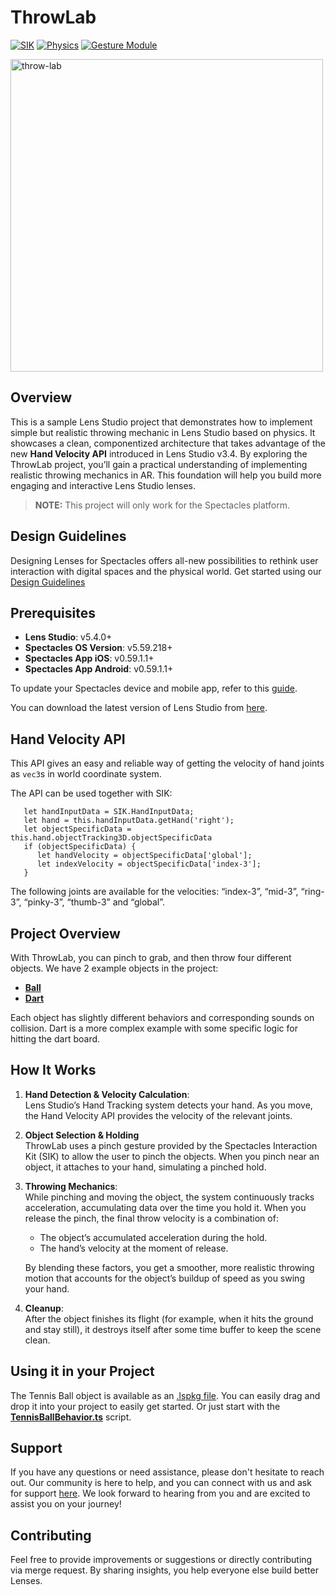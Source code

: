 # ThrowLab

[![SIK](https://img.shields.io/badge/SIK-Light%20Gray?color=D3D3D3)](https://developers.snap.com/spectacles/spectacles-frameworks/spectacles-interaction-kit/features/overview?) [![Physics](https://img.shields.io/badge/Physics-Light%20Gray?color=D3D3D3)](https://developers.snap.com/lens-studio/features/physics/physics-overview?) [![Gesture Module](https://img.shields.io/badge/Gesture%20Module-Light%20Gray?color=D3D3D3)](https://developers.snap.com/spectacles/about-spectacles-features/apis/gesture-module?)  

<img src="./README-ref/sample-list-throw-lab-rounded-edges.gif" alt="throw-lab" width="500" />

## Overview

This is a sample Lens Studio project that demonstrates how to implement simple but realistic throwing mechanic in Lens Studio based on physics. It showcases a clean, componentized architecture that takes advantage of the new **Hand Velocity API** introduced in Lens Studio v3.4.
By exploring the ThrowLab project, you’ll gain a practical understanding of implementing realistic throwing mechanics in AR. This foundation will help you build more engaging and interactive Lens Studio lenses.

> **NOTE:**
> This project will only work for the Spectacles platform.

## Design Guidelines

Designing Lenses for Spectacles offers all-new possibilities to rethink user interaction with digital spaces and the physical world.
Get started using our [Design Guidelines](https://developers.snap.com/spectacles/best-practices/design-for-spectacles/introduction-to-spatial-design)

## Prerequisites

- **Lens Studio**: v5.4.0+
- **Spectacles OS Version**: v5.59.218+
- **Spectacles App iOS**: v0.59.1.1+
- **Spectacles App Android**: v0.59.1.1+

To update your Spectacles device and mobile app, refer to this [guide](https://support.spectacles.com/hc/en-us/articles/30214953982740-Updating).

You can download the latest version of Lens Studio from [here](https://ar.snap.com/download?lang=en-US).

## Hand Velocity API

This API gives an easy and reliable way of getting the velocity of hand joints as `vec3`s in world coordinate system.

The API can be used together with SIK:

````
   let handInputData = SIK.HandInputData;
   let hand = this.handInputData.getHand('right');
   let objectSpecificData = this.hand.objectTracking3D.objectSpecificData
   if (objectSpecificData) {
      let handVelocity = objectSpecificData['global'];
      let indexVelocity = objectSpecificData['index-3'];
   }
````

The following joints are available for the velocities: “index-3”, “mid-3”, “ring-3”, “pinky-3”, “thumb-3” and “global”.

## Project Overview

With ThrowLab, you can pinch to grab, and then throw four different objects. We have 2 example objects in the project:

- [**Ball**](./Assets/Scripts/TennisBallBehavior.ts)
- [**Dart**](./Assets/Scripts/DartBehavior.ts)

Each object has slightly different behaviors and corresponding sounds on collision. Dart is a more complex example with some specific logic for hitting the dart board. 

## How It Works

1. **Hand Detection & Velocity Calculation**:  
   Lens Studio’s Hand Tracking system detects your hand. As you move, the Hand Velocity API provides the velocity of the relevant joints.

2. **Object Selection & Holding**  
   ThrowLab uses a pinch gesture provided by the Spectacles Interaction Kit (SIK) to allow the user to pinch the objects. When you pinch near an object, it attaches to your hand, simulating a pinched hold.

3. **Throwing Mechanics**:  
   While pinching and moving the object, the system continuously tracks acceleration, accumulating data over the time you hold it. When you release the pinch, the final throw velocity is a combination of:
   - The object’s accumulated acceleration during the hold.
   - The hand’s velocity at the moment of release.

   By blending these factors, you get a smoother, more realistic throwing motion that accounts for the object’s buildup of speed as you swing your hand.

4. **Cleanup**:  
   After the object finishes its flight (for example, when it hits the ground and stay still), it destroys itself after some time buffer to keep the scene clean.


## Using it in your Project

The Tennis Ball object is available as an [.lspkg file](./TennisBall_Importable.lspkg). You can easily drag and drop it into your project to easily get started. Or just start with the [**TennisBallBehavior.ts**](./Assets/Scripts/TennisBallBehavior.ts) script.

## Support

If you have any questions or need assistance, please don't hesitate to reach out. Our community is here to help, and you can connect with us and ask for support [here](https://www.reddit.com/r/Spectacles/). We look forward to hearing from you and are excited to assist you on your journey!

## Contributing

Feel free to provide improvements or suggestions or directly contributing via merge request. By sharing insights, you help everyone else build better Lenses.